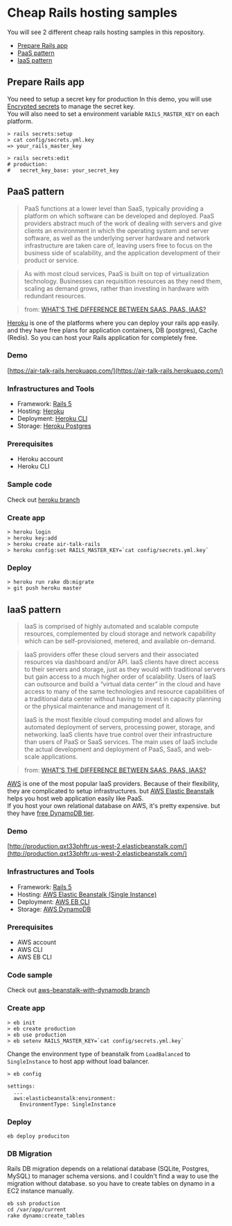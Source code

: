 # Cheap Rails hosting samples
You will see 2 different cheap rails hosting samples in this repository.

* [Prepare Rails app](#prepare-rails-app)
* [PaaS pattern](#paas-pattern)
* [IaaS pattern](#iaas-pattern)

## Prepare Rails app
You need to setup a secret key for production
In this demo, you will use [Encrypted secrets](https://github.com/rails/rails/blob/db844d9fb30cd34411fcdcc6780f82aaa5471e81/guides/source/5_1_release_notes.md#encrypted-secrets) to manage the secret key.  
You will also need to set a environment variable `RAILS_MASTER_KEY` on each platform.

```
> rails secrets:setup
> cat config/secrets.yml.key
=> your_rails_master_key
```
```
> rails secrets:edit
# production:
#   secret_key_base: your_secret_key
```

## PaaS pattern
> PaaS functions at a lower level than SaaS, typically providing a platform on which software can be developed and deployed. PaaS providers abstract much of the work of dealing with servers and give clients an environment in which the operating system and server software, as well as the underlying server hardware and network infrastructure are taken care of, leaving users free to focus on the business side of scalability, and the application development of their product or service.

> As with most cloud services, PaaS is built on top of virtualization technology. Businesses can requisition resources as they need them, scaling as demand grows, rather than investing in hardware with redundant resources.

> from: [WHAT’S THE DIFFERENCE BETWEEN SAAS, PAAS, IAAS?](https://www.computenext.com/blog/when-to-use-saas-paas-and-iaas/)


[Heroku](https://www.heroku.com/) is one of the platforms where you can deploy your rails app easily. and they have free plans for application containers, DB (postgres), Cache (Redis).
So you can host your Rails application for completely free.

### Demo
[https://air-talk-rails.herokuapp.com/](https://air-talk-rails.herokuapp.com/)

### Infrastructures and Tools
* Framework: [Rails 5](https://github.com/rails/rails)
* Hosting: [Heroku](https://www.heroku.com/)
* Deployment: [Heroku CLI](https://devcenter.heroku.com/articles/heroku-cli)
* Storage: [Heroku Postgres](https://devcenter.heroku.com/articles/heroku-postgresql)

### Prerequisites
* Heroku account
* Heroku CLI

### Sample code
Check out [heroku branch](https://github.com/Jwata/air-talk-rails/tree/heroku)

### Create app
```
> heroku login
> heroku key:add
> heroku create air-talk-rails
> heroku config:set RAILS_MASTER_KEY=`cat config/secrets.yml.key`
```

### Deploy
```
> heroku run rake db:migrate
> git push heroku master
```

## IaaS pattern
>  IaaS is comprised of highly automated and scalable compute resources, complemented by cloud storage and network capability which can be self-provisioned, metered, and available on-demand.

> IaaS providers offer these cloud servers and their associated resources via dashboard and/or API. IaaS clients have direct access to their servers and storage, just as they would with traditional servers but gain access to a much higher order of scalability. Users of IaaS can outsource and build a “virtual data center” in the cloud and have access to many of the same technologies and resource capabilities of a traditional data center without having to invest in capacity planning or the physical maintenance and management of it.
> 
> IaaS is the most flexible cloud computing model and allows for automated deployment of servers, processing power, storage, and networking. IaaS clients have true control over their infrastructure than users of PaaS or SaaS services. The main uses of IaaS include the actual development and deployment of PaaS, SaaS, and web-scale applications.

> from: [WHAT’S THE DIFFERENCE BETWEEN SAAS, PAAS, IAAS?](https://www.computenext.com/blog/when-to-use-saas-paas-and-iaas/)

[AWS](https://aws.amazon.com/) is one of the most popular IaaS providers.
Because of their flexibility, they are complicated to setup infrastructures. but [AWS Elastic Beanstalk](https://aws.amazon.com/elasticbeanstalk/) helps you host web application easily like PaaS.  
If you host your own relational database on AWS, it's pretty expensive. but they have [free DynamoDB tier](https://aws.amazon.com/jp/dynamodb/pricing/).

### Demo
[http://production.qxt33phftr.us-west-2.elasticbeanstalk.com/](http://production.qxt33phftr.us-west-2.elasticbeanstalk.com/)

### Infrastructures and Tools
* Framework: [Rails 5](https://github.com/rails/rails)
* Hosting: [AWS Elastic Beanstalk (Single Instance)](http://docs.aws.amazon.com/elasticbeanstalk/latest/dg/using-features-managing-env-types.html)
* Deployment: [AWS EB CLI](http://docs.aws.amazon.com/elasticbeanstalk/latest/dg/eb-cli3.html)
* Storage: [AWS DynamoDB](https://aws.amazon.com/dynamodb/)

### Prerequisites
* AWS account
* AWS CLI
* AWS EB CLI

### Code sample
Check out [aws-beanstalk-with-dynamodb branch](https://github.com/Jwata/air-talk-rails/tree/aws-beanstalk-with-dynamodb)

### Create app

```
> eb init
> eb create production
> eb use production
> eb setenv RAILS_MASTER_KEY=`cat config/secrets.yml.key`
```

Change the environment type of beanstalk from `LoadBalanced` to `SingleInstance` to host app without load balancer.

```
> eb config
```
```
settings:
  ...
  aws:elasticbeanstalk:environment:
    EnvironmentType: SingleInstance
```

### Deploy
```
eb deploy produciton
```

### DB Migration

Rails DB migration depends on a relational database (SQLite, Postgres, MySQL) to manager schema versions. and I couldn't find a way to use the migration without database. so you have to create tables on dynamo in a EC2 instance manually.

```
eb ssh production
cd /var/app/current
rake dynamo:create_tables
```

